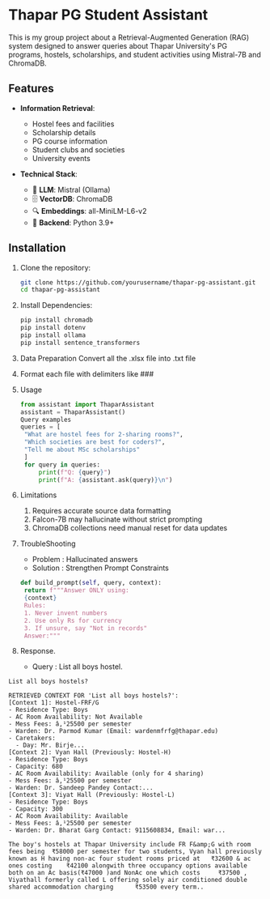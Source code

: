 # Thapar PG Student Assistant

This is my group project about a Retrieval-Augmented Generation (RAG) system designed to answer queries about Thapar University's PG programs, hostels, scholarships, and student activities using Mistral-7B and ChromaDB.

## Features

- **Information Retrieval**:
  - Hostel fees and facilities
  - Scholarship details
  - PG course information
  - Student clubs and societies
  - University events

- **Technical Stack**:
  - 🧠 **LLM**: Mistral (Ollama)
  - 🗄️ **VectorDB**: ChromaDB
  - 🔍 **Embeddings**: all-MiniLM-L6-v2
  - 🐍 **Backend**: Python 3.9+

## Installation

1. Clone the repository:
   ```bash
   git clone https://github.com/yourusername/thapar-pg-assistant.git
   cd thapar-pg-assistant
2. Install Dependencies:
   ``` bash
   pip install chromadb
   pip install dotenv
   pip install ollama
   pip install sentence_transformers
3. Data Preparation 
   Convert all the .xlsx file into .txt file
4. Format each file with delimiters like ###
5. Usage 
   ```python
   from assistant import ThaparAssistant
   assistant = ThaparAssistant()
   Query examples
   queries = [
    "What are hostel fees for 2-sharing rooms?",
    "Which societies are best for coders?",
    "Tell me about MSc scholarships"
    ]
    for query in queries:
        print(f"Q: {query}")
        print(f"A: {assistant.ask(query)}\n")
6. Limitations
   1. Requires accurate source data formatting
   2. Falcon-7B may hallucinate without strict prompting
   3. ChromaDB collections need manual reset for data updates

7. TroubleShooting
   - Problem : Hallucinated answers
   - Solution : Strengthen Prompt Constraints
   ```python
   def build_prompt(self, query, context):
    return f"""Answer ONLY using:
    {context}
    Rules:
    1. Never invent numbers
    2. Use only Rs for currency
    3. If unsure, say "Not in records"
    Answer:"""

8. Response.
   - Query : List all boys hostel.

``` Terminal
List all boys hostels?

RETRIEVED CONTEXT FOR 'List all boys hostels?':
[Context 1]: Hostel-FRF/G
- Residence Type: Boys
- AC Room Availability: Not Available
- Mess Fees: â‚¹25500 per semester
- Warden: Dr. Parmod Kumar (Email: wardenmfrfg@thapar.edu)
- Caretakers:
  - Day: Mr. Birje...
[Context 2]: Vyan Hall (Previously: Hostel-H)
- Residence Type: Boys
- Capacity: 680
- AC Room Availability: Available (only for 4 sharing)
- Mess Fees: â‚¹25500 per semester
- Warden: Dr. Sandeep Pandey Contact:...
[Context 3]: Viyat Hall (Previously: Hostel-L)
- Residence Type: Boys
- Capacity: 300
- AC Room Availability: Available
- Mess Fees: â‚¹25500 per semester
- Warden: Dr. Bharat Garg Contact: 9115608834, Email: war...

The boy's hostels at Thapar University include FR F&amp;G with room fees being  ₹58000 per semester for two students, Vyan hall previously known as H having non-ac four student rooms priced at   ₹32600 & ac ones costing    ₹42100 alongwith three occupancy options available both on an Ac basis(₹47000 )and NonAc one which costs     ₹37500 , Viyathall formerly called L offering solely air conditioned double shared accommodation charging      ₹53500 every term..


